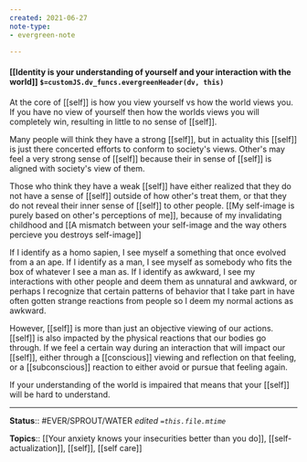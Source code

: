 ```yaml
---
created: 2021-06-27
note-type: 
- evergreen-note

---
```


#### [[Identity is your understanding of yourself and your interaction with the world]] `$=customJS.dv_funcs.evergreenHeader(dv, this)`

At the core of [[self]] is how you view yourself vs how the world views you. If you have no view of yourself then how the worlds views you will completely win, resulting in little to no sense of [[self]]. 

Many people will think they have a strong [[self]], but in actuality this [[self]] is just there concerted efforts to conform to society's views. Other's may feel a very strong sense of [[self]] because their in sense of [[self]] is aligned with society's view of them.

Those who think they have a weak [[self]] have either realized that they do not have a sense of [[self]] outside of how other's treat them, or that they do not reveal their inner sense of [[self]] to other people. [[My self-image is purely based on other's perceptions of me]], because of my invalidating childhood and [[A mismatch between your self-image and the way others percieve you destroys self-image]] 

If I identify as a homo sapien, I see myself a something that once evolved from a an ape. If I identify as a man, I see myself as somebody who fits the box of whatever I see a man as. If I identify as awkward, I see my interactions with other people and deem them as unnatural and awkward, or perhaps I recognize that certain patterns of behavior that I take part in have often gotten strange reactions from people so I deem my normal actions as awkward. 

However, [[self]] is more than just an objective viewing of our actions. [[self]] is also impacted by the physical reactions that our bodies go through. If we feel a certain way during an interaction that will impact our [[self]], either through a [[conscious]] viewing and reflection on that feeling, or a [[subconscious]] reaction to either avoid or pursue that feeling again. 

If your understanding of the world is impaired that means that your [[self]] will be hard to understand.

---

**Status**:: #EVER/SPROUT/WATER 
*edited `=this.file.mtime`*

**Topics**:: [[Your anxiety knows your insecurities better than you do]], [[self-actualization]], [[self]], [[self care]] 


